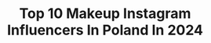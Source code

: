 ---
title: Top 10 Makeup Instagram Influencers In Poland In 2024
description: >-
  Find top makeup Instagram influencers in Poland in 2024. Most popular hashtags: #makeup #wsp #makija #nailsinspiration.
platform: Instagram
hits: 1625
text_top: Analyze the best Instagram profiles on inBeat.
text_bottom: Our platform aggregates 1625 Instagram influencers like this in Poland for you to connect with.
profiles:
  - username: "pranksterka"
    fullname: >-
      Justyna Miarecka-Radzik | Makijaż & Porady kosmetyczne
    bio: >-
      👉🏼Nauczę Cię jak się dobrze malować! 💄Makijażystka z doświadczeniem 📩kontakt: pranksterka.makeup@gmail.com
    location: "Poland"
    followers: 65004
    engagement: 609
    commentsToLikes: 0.094262
    id: ck14ij56kfo2l0i196iatum57
    verified: false
    hashtags: "#makeuptutorial, #anastasiabeverlyhills, #skincareroutine, #beautyvideos"
  - username: "weronika.jagus"
    fullname: >-
      Weronika Jaguś
    bio: >-
      ✉️ wjagus.contact@gmail.com 🏆 makeup innovator 2022 🏆 beauty expert 2021 🏆 influencerka roku 2020
    location: "Poland"
    followers: 170643
    engagement: 800
    commentsToLikes: 0.019211
    id: ck5bvzj05kpef0i11hdqqnimu
    verified: false
    hashtags: "#travelgirls, #europe, #summer2021, #maybelline"
  - username: "o_czarnecka"
    fullname: >-
      Aleksandra Czarnecka
    bio: >-
      | MAKEUP | BEAUTY | LIFESTYLE | 📩 Collab: o.czarnecka.yt@gmail.com 🎶 TikTok: o_czarnecka
    location: "Poland"
    followers: 56686
    engagement: 879
    commentsToLikes: 0.018980
    id: ck8t70ghsf8u80j78dgdq0npw
    verified: false
    hashtags: "#morphexjamescharles, #nyxcosmeticspl, #makegirlz, #revolutionpro"
  - username: "studio_pieknaa"
    fullname: >-
      Paula Zaprasza! :)
    bio: >-
      Beauty Blogger ♥ Makeup | Beauty | Lifestyle COLLAB/PR: studio_pieknaa@wp.pl or DM 📥 Zakaz kopiowania zdjęć !
    location: "Poland"
    followers: 28730
    engagement: 559
    commentsToLikes: 0.029404
    id: ck8t83f65iyq40j78y0dnm7d2
    verified: false
    hashtags: "#polecam, #nowosci, #pielegnacjatwarzy, #rozdanie"
  - username: "xjuuli_lifestyle"
    fullname: >-
      Julita 👋🏼
    bio: >-
      🎂 10.02 🇵🇱 Kujawy Shein code : xjuu Micas code: JZW12 ▪️Współpraca/Cooperation Email - xjuuli1290@gmail.com lub dm 📥 #fashion #lifestyle #makeup
    location: "Poland"
    followers: 10427
    engagement: 460
    commentsToLikes: 0.077472
    id: ckap6j6gbg2ae0i78htbwp6q1
    verified: false
    hashtags: "#sheincode, #ad, #paznokciehybrydowe, #krup"
  - username: "patyna_makeup"
    fullname: >-
      KAMILA PATYNA 🎨 an Artist and Worldwide Makeup Instructor
    bio: >-
      self taught MUA based in Radom, Poland 🇵🇱 22.01.24 🇺🇸 CHICAGO •color addict 🎨 •make up magician 🪄 •Group and Individual makeup classes👩🏻‍🏫ONLINE ⬇️
    location: "Poland"
    followers: 143010
    engagement: 1444
    commentsToLikes: 0.029593
    id: ck0vyrh295fnz0i19icsxg25r
    verified: false
    hashtags: "#makeuptrend, #kamilapatyna, #colorfulmakeup, #kamilapatynamakeup"
  - username: "agabil1"
    fullname: >-
      Agnieszka Bil
    bio: >-
      blogger photographer lifestyle stylist florist makeupartist Collab ➡️ mail 📩 or direct 📥 My dogs 🐶 @kudly_forever agabj1@gmail.com
    location: "Poland"
    followers: 20741
    engagement: 614
    commentsToLikes: 0.022179
    id: ck13bc9tvuqi40i19fttlmsiw
    verified: false
    hashtags: "#bag, #dryskin, #fashionstyles2me, #zakupyonline"
  - username: "amunadavis"
    fullname: >-
      𝐀𝐦𝐮𝐧𝐚 𝐃𝐚𝐯𝐢𝐬
    bio: >-
      ⚜️ Be The Part Of #AmunaSquad❤️‍🔥 ⚜️ Matu Klientiem - @anuma.hair ⚜️ Draq Queen 💅 ⚜️ Multi-Artist 🏳️‍🌈 ⚜️ 🌍✈️🌏 ⚜#makeup #dragqueen #lgbt #travel #art
    location: "Poland"
    followers: 19193
    engagement: 590
    commentsToLikes: 0.070260
    id: ck6tjj87k2tq40j710ny1m7lk
    verified: false
    hashtags: "#recapvideo, #pressplay, #proud, #newyear"
  - username: "miish.beauty"
    fullname: >-
      Dominika Jędras💄Makeup | Tutorials| Content Creator💄
    bio: >-
      Makeup 💄 Beauty 💄 Tutorials Professional Makeup Artist. Content Creator from Poland.
    location: "Poland"
    followers: 13021
    engagement: 422
    commentsToLikes: 0.166999
    id: ck14ji76mkh520i199ms0ec8h
    verified: false
    hashtags: "#makeupreels, #eyemakeuptutorial, #makeuppolska, #polishmakeup"
  - username: "aanaabeyy"
    fullname: >-
      Iza Michalik
    bio: >-
      ✉️ 𝘢𝘢𝘯𝘢𝘢𝘣𝘦𝘺𝘺@𝘨𝘮𝘢𝘪𝘭.𝘤𝘰𝘮 💄 @aanaabeyy.makeup KRAKÓW WIELICZKA
    location: "Poland"
    followers: 33932
    engagement: 706
    commentsToLikes: 0.018572
    id: ck15pra41z9g50i197tnpuuwr
    verified: false
    hashtags: "#nails, #prague, #zanzibar, #zanzibarisland"
---